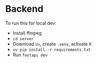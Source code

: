 # Backend

To run this for local dev:

- Install ffmpeg
- `cd server`
- Download `uv`, create `.venv`, activate it
- `uv pip install -r requirements.txt`
- Run `fastapi dev`
